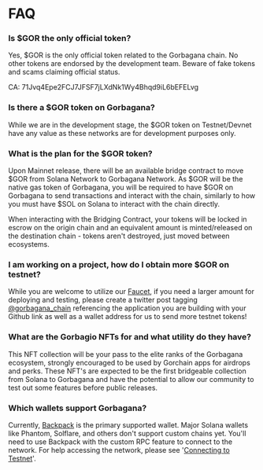 # FAQ

### Is $GOR the only official token?

Yes, $GOR is the only official token related to the Gorbagana chain. No other tokens are endorsed by the development team. Beware of fake tokens and scams claiming official status.

&#x20;        CA: 71Jvq4Epe2FCJ7JFSF7jLXdNk1Wy4Bhqd9iL6bEFELvg

### Is there a $GOR token on Gorbagana?

While we are in the development stage, the $GOR token on Testnet/Devnet have any value as these networks are for development purposes only.

### What is the plan for the $GOR token?

Upon Mainnet release, there will be an available bridge contract to move $GOR from Solana Network to Gorbagana Network. As $GOR will be the native gas token of Gorbagana, you will be required to have $GOR on Gorbagana to send transactions and interact with the chain, similarly to how you must have $SOL on Solana to interact with the chain directly.

When interacting with the Bridging Contract, your tokens will be locked in escrow on the origin chain and an equivalent amount is minted/released on the destination chain - tokens aren't destroyed, just moved between ecosystems.

### I am working on a project, how do I obtain more $GOR on testnet?

While you are welcome to utilize our [Faucet](https://faucet.gorbagana.wtf/), if you need a larger amount for deploying and testing, please create a twitter post tagging [@gorbagana_chain](https://x.com/Gorbagana_chain) referencing the application you are building with your Github link as well as a wallet address for us to send more testnet tokens!

### What are the Gorbagio NFTs for and what utility do they have?

This NFT collection will be your pass to the elite ranks of the Gorbagana ecosystem, strongly encouraged to be used by Gorchain apps for airdrops and perks. These NFT's are expected to be the first bridgeable collection from Solana to Gorbagana and have the potential to allow our community to test out some features before public releases.

### Which wallets support Gorbagana?

Currently, [Backpack](https://backpack.app/) is the primary supported wallet. Major Solana wallets like Phantom, Solflare, and others don't support custom chains yet. You'll need to use Backpack with the custom RPC feature to connect to the network. For help accessing the network, please see '[Connecting to Testnet](../network-access/connecting-to-testnet.md)'.

